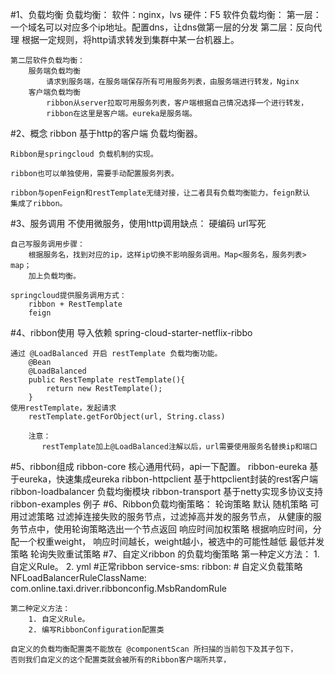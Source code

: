 #1、负载均衡
    负载均衡：
        软件：nginx，lvs
        硬件：F5
    软件负载均衡：
        第一层：一个域名可以对应多个ip地址。配置dns，让dns做第一层的分发
        第二层：反向代理
            根据一定规则，将http请求转发到集群中某一台机器上。
            
    第二层软件负载均衡：
        服务端负载均衡
            请求到服务端，在服务端保存所有可用服务列表，由服务端进行转发，Nginx
        客户端负载均衡    
            ribbon从server拉取可用服务列表，客户端根据自己情况选择一个进行转发，
            ribbon在这里是客户端。eureka是服务端。    
              

#2、概念
    ribbon 基于http的客户端 负载均衡器。
    
    Ribbon是springcloud 负载机制的实现。
    
    ribbon也可以单独使用，需要手动配置服务列表。 
    
    ribbon与openFeign和restTemplate无缝对接，让二者具有负载均衡能力，feign默认
    集成了ribbon。
#3、服务调用
    不使用微服务，使用http调用缺点：
        硬编码 url写死
        
    自己写服务调用步骤：
        根据服务名，找到对应的ip，这样ip切换不影响服务调用。Map<服务名，服务列表> map；
        加上负载均衡。
        
    springcloud提供服务调用方式：
        ribbon + RestTemplate
        feign
#4、ribbon使用
    导入依赖
        spring-cloud-starter-netflix-ribbo
        
    通过 @LoadBalanced 开启 restTemplate 负载均衡功能。
        @Bean
        @LoadBalanced
        public RestTemplate restTemplate(){
            return new RestTemplate();
        }
    使用restTemplate，发起请求
        restTemplate.getForObject(url, String.class)
        
        注意：
           restTemplate加上@LoadBalanced注解以后，url需要使用服务名替换ip和端口 
#5、ribbon组成
    ribbon-core 核心通用代码，api一下配置。
    ribbon-eureka 基于eureka，快速集成eureka
    ribbon-httpclient 基于httpclient封装的rest客户端
    ribbon-loadbalancer 负载均衡模块
    ribbon-transport 基于netty实现多协议支持
    ribbon-examples 例子
#6、Ribbon负载均衡策略： 
    轮询策略  默认
    随机策略
    可用过滤策略
        过滤掉连接失败的服务节点，过滤掉高并发的服务节点，
        从健康的服务节点中，使用轮询策略选出一个节点返回
    响应时间加权策略
        根据响应时间，分配一个权重weight，
        响应时间越长，weight越小，被选中的可能性越低
    最低并发策略
    轮询失败重试策略
#7、自定义ribbon 的负载均衡策略
    第一种定义方法：
        1. 自定义Rule。
        2. yml
            #正常ribbon
            service-sms: 
              ribbon: 
                # 自定义负载策略
                NFLoadBalancerRuleClassName: com.online.taxi.driver.ribbonconfig.MsbRandomRule
    
    
    第二种定义方法：
        1. 自定义Rule。
        2. 编写RibbonConfiguration配置类
        
    自定义的负载均衡配置类不能放在 @componentScan 所扫描的当前包下及其子包下，
    否则我们自定义的这个配置类就会被所有的Ribbon客户端所共享，
    
